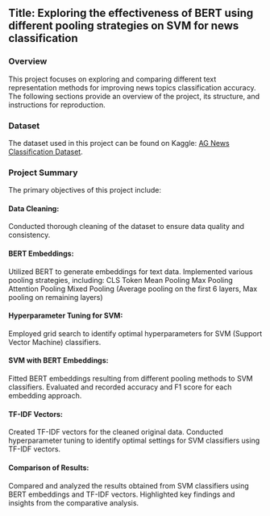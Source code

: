## Title: Exploring the effectiveness of BERT using different pooling strategies on SVM for news classification
### Overview
This project focuses on exploring and comparing different text representation methods for improving news topics classification accuracy. The following sections provide an overview of the project, its structure, and instructions for reproduction.

### Dataset

The dataset used in this project can be found on Kaggle: [AG News Classification Dataset](https://www.kaggle.com/datasets/amananandrai/ag-news-classification-dataset).

### Project Summary
The primary objectives of this project include:

#### Data Cleaning:
Conducted thorough cleaning of the dataset to ensure data quality and consistency.

#### BERT Embeddings:
Utilized BERT to generate embeddings for text data.
Implemented various pooling strategies, including:
CLS Token
Mean Pooling
Max Pooling
Attention Pooling
Mixed Pooling (Average pooling on the first 6 layers, Max pooling on remaining layers)

#### Hyperparameter Tuning for SVM:
Employed grid search to identify optimal hyperparameters for SVM (Support Vector Machine) classifiers.

#### SVM with BERT Embeddings:
Fitted BERT embeddings resulting from different pooling methods to SVM classifiers.
Evaluated and recorded accuracy and F1 score for each embedding approach.

#### TF-IDF Vectors:
Created TF-IDF vectors for the cleaned original data.
Conducted hyperparameter tuning to identify optimal settings for SVM classifiers using TF-IDF vectors.

#### Comparison of Results:
Compared and analyzed the results obtained from SVM classifiers using BERT embeddings and TF-IDF vectors.
Highlighted key findings and insights from the comparative analysis.
